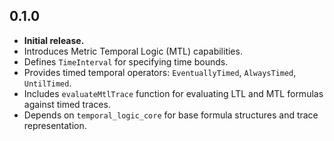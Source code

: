 ## 0.1.0

*   **Initial release.**
*   Introduces Metric Temporal Logic (MTL) capabilities.
*   Defines `TimeInterval` for specifying time bounds.
*   Provides timed temporal operators: `EventuallyTimed`, `AlwaysTimed`, `UntilTimed`.
*   Includes `evaluateMtlTrace` function for evaluating LTL and MTL formulas against timed traces.
*   Depends on `temporal_logic_core` for base formula structures and trace representation. 
